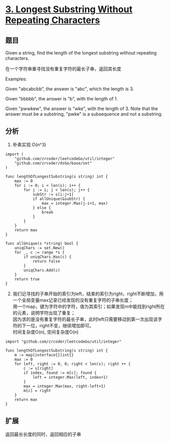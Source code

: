 # [3. Longest Substring Without Repeating Characters](https://leetcode.com/problems/longest-substring-without-repeating-characters/)

## 题目
Given a string, find the length of the longest substring without repeating characters.

在一个字符串重寻找没有重复字符的最长子串，返回其长度

Examples:

Given "abcabcbb", the answer is "abc", which the length is 3.

Given "bbbbb", the answer is "b", with the length of 1.

Given "pwwkew", the answer is "wke", with the length of 3. Note that the answer must be a substring, "pwke" is a subsequence and not a substring.

## 分析
1. 朴素实现 O(n^3)
```
import (
	"github.com/zrcoder/leetcodeGo/util/integer"
	"github.com/zrcoder/dsGo/base/set"
)

func lengthOfLongestSubstring(s string) int {
	max := 0
	for i := 0; i < len(s); i++ {
		for j := i; j < len(s); j++ {
			subStr := s[i:j+1]
			if allUnique(&subStr) {
				max = integer.Max(j-i+1, max)
			} else {
				break
			}
		}
	}
	return max
}

func allUnique(s *string) bool {
	uniqChars := set.New()
	for _, c := range *s {
		if uniqChars.Has(c) {
			return false
		}
		uniqChars.Add(c)
	}
	return true
}
```
2. 我们记寻找的子串开始的索引为left，结束的索引为right，right不断增加，用一个全局变量max记录已经发现的没有重复字符的子串长度；<br>
用一个map，键为字符中的字符，值为其索引；如果发现m中能找到right所在的元素，说明字符出现了重复；<br>
因为求的是没有重复字符的最长子串，此时left只需要移动到第一次出现该字符的下一位，right不变，继续增加即可。<br>
时间复杂度O(n), 空间复杂度O(n)
```
import "github.com/zrcoder/leetcodeGo/util/integer"

func lengthOfLongestSubstring(s string) int {
	m := map[interface{}]int{}
	max := 0
	for left, right := 0, 0; right < len(s); right ++ {
		c := s[right]
		if index, found := m[c]; found {
			left = integer.Max(left, index+1)
		}
		max = integer.Max(max, right-left+1)
		m[c] = right
	}
	return max
}
```
## 扩展
返回最长长度的同时，返回相应的子串
